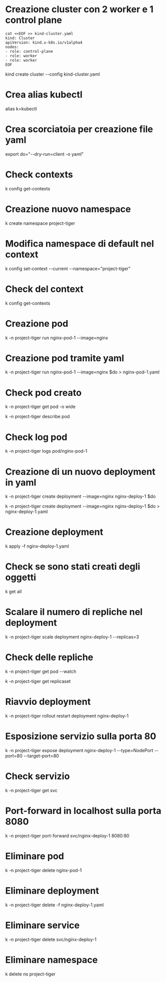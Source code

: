 # Creazione cluster con 2 worker e 1 control plane

```
cat <<EOF >> kind-cluster.yaml
kind: Cluster
apiVersion: kind.x-k8s.io/v1alpha4
nodes:
- role: control-plane
- role: worker
- role: worker
EOF
```

kind create cluster --config kind-cluster.yaml

# Crea alias kubectl
alias k=kubectl

# Crea scorciatoia per creazione file yaml
export do="--dry-run=client -o yaml"

# Check contexts
k config get-contexts

# Creazione nuovo namespace
k create namespace project-tiger

# Modifica namespace di default nel context
k config set-context --current --namespace="project-tiger"

# Check del context
k config get-contexts

# Creazione pod
k -n project-tiger run nginx-pod-1 --image=nginx

# Creazione pod tramite yaml
k -n project-tiger run nginx-pod-1 --image=nginx $do > nginx-pod-1.yaml

# Check pod creato
k -n project-tiger get pod -o wide

k -n project-tiger describe pod

# Check log pod

k -n project-tiger logs pod/nginx-pod-1

# Creazione di un nuovo deployment in yaml
k -n project-tiger create deployment --image=nginx nginx-deploy-1 $do 

k -n project-tiger create deployment --image=nginx nginx-deploy-1 $do > nginx-deploy-1.yaml

# Creazione deployment
k apply -f nginx-deploy-1.yaml

# Check se sono stati creati degli oggetti
k get all

# Scalare il numero di repliche nel deployment
k -n project-tiger scale deployment nginx-deploy-1 --replicas=3

# Check delle repliche
k -n project-tiger get pod --watch

k -n project-tiger get replicaset

# Riavvio deployment

k -n project-tiger rollout restart deployment nginx-deploy-1 

# Esposizione servizio sulla porta 80
k -n project-tiger expose deployment nginx-deploy-1 --type=NodePort --port=80 --target-port=80

# Check servizio
k -n project-tiger get svc

# Port-forward in localhost sulla porta 8080
k -n project-tiger port-forward svc/nginx-deploy-1 8080:80

# Eliminare pod
k -n project-tiger delete nginx-pod-1

# Eliminare deployment
k -n project-tiger delete -f nginx-deploy-1.yaml

# Eliminare service
k -n project-tiger delete svc/nginx-deploy-1

# Eliminare namespace
k delete ns project-tiger
